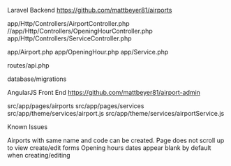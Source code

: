 Laravel Backend
https://github.com/mattbeyer81/airports

app/Http/Controllers/AirportController.php
//app/Http/Controllers/OpeningHourController.php
app/Http/Controllers/ServiceController.php

app/Airport.php
app/OpeningHour.php
app/Service.php

routes/api.php

database/migrations

AngularJS Front End
https://github.com/mattbeyer81/airport-admin

src/app/pages/airports
src/app/pages/services
src/app/theme/services/airport.js
src/app/theme/services/airportService.js

Known Issues

Airports with same name and code can be created.
Page does not scroll up to view create/edit forms
Opening hours dates appear blank by default when creating/editing
